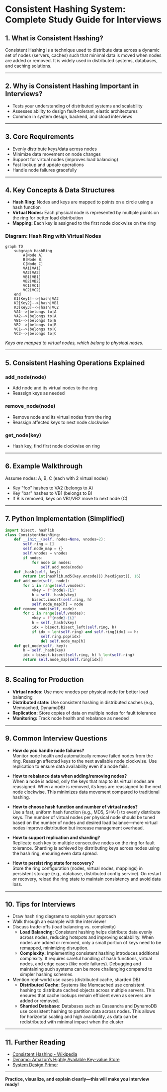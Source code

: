 # Consistent Hashing System: Complete Study Guide for Interviews

## 1. What is Consistent Hashing?
Consistent Hashing is a technique used to distribute data across a dynamic set of nodes (servers, caches) such that minimal data is moved when nodes are added or removed. It is widely used in distributed systems, databases, and caching solutions.

---

## 2. Why is Consistent Hashing Important in Interviews?
- Tests your understanding of distributed systems and scalability
- Assesses ability to design fault-tolerant, elastic architectures
- Common in system design, backend, and cloud interviews

---

## 3. Core Requirements
- Evenly distribute keys/data across nodes
- Minimize data movement on node changes
- Support for virtual nodes (improves load balancing)
- Fast lookup and update operations
- Handle node failures gracefully

---

## 4. Key Concepts & Data Structures
- **Hash Ring:** Nodes and keys are mapped to points on a circle using a hash function
- **Virtual Nodes:** Each physical node is represented by multiple points on the ring for better load distribution
- **Mapping:** Each key is assigned to the first node clockwise on the ring

### Diagram: Hash Ring with Virtual Nodes
```mermaid
graph TD
    subgraph HashRing
        A[Node A]
        B[Node B]
        C[Node C]
        VA1[VA1]
        VA2[VA2]
        VB1[VB1]
        VB2[VB2]
        VC1[VC1]
        VC2[VC2]
    end
    K1[Key1]-->|hash|VA2
    K2[Key2]-->|hash|VB1
    K3[Key3]-->|hash|VC2
    VA1-->|belongs to|A
    VA2-->|belongs to|A
    VB1-->|belongs to|B
    VB2-->|belongs to|B
    VC1-->|belongs to|C
    VC2-->|belongs to|C
```
*Keys are mapped to virtual nodes, which belong to physical nodes.*

---

## 5. Consistent Hashing Operations Explained
### add_node(node)
- Add node and its virtual nodes to the ring
- Reassign keys as needed

### remove_node(node)
- Remove node and its virtual nodes from the ring
- Reassign affected keys to next node clockwise

### get_node(key)
- Hash key, find first node clockwise on ring

---

## 6. Example Walkthrough
Assume nodes: A, B, C (each with 2 virtual nodes)
- Key "foo" hashes to VA2 (belongs to A)
- Key "bar" hashes to VB1 (belongs to B)
- If B is removed, keys on VB1/VB2 move to next node (C)

---

## 7. Python Implementation (Simplified)
```python
import bisect, hashlib
class ConsistentHashRing:
    def __init__(self, nodes=None, vnodes=2):
        self.ring = []
        self.node_map = {}
        self.vnodes = vnodes
        if nodes:
            for node in nodes:
                self.add_node(node)
    def _hash(self, key):
        return int(hashlib.md5(key.encode()).hexdigest(), 16)
    def add_node(self, node):
        for i in range(self.vnodes):
            vkey = f"{node}-{i}"
            h = self._hash(vkey)
            bisect.insort(self.ring, h)
            self.node_map[h] = node
    def remove_node(self, node):
        for i in range(self.vnodes):
            vkey = f"{node}-{i}"
            h = self._hash(vkey)
            idx = bisect.bisect_left(self.ring, h)
            if idx < len(self.ring) and self.ring[idx] == h:
                self.ring.pop(idx)
                del self.node_map[h]
    def get_node(self, key):
        h = self._hash(key)
        idx = bisect.bisect(self.ring, h) % len(self.ring)
        return self.node_map[self.ring[idx]]
```

---

## 8. Scaling for Production
- **Virtual nodes:** Use more vnodes per physical node for better load balancing
- **Distributed state:** Use consistent hashing in distributed caches (e.g., Memcached, DynamoDB)
- **Replication:** Store copies of data on multiple nodes for fault tolerance
- **Monitoring:** Track node health and rebalance as needed

---

## 9. Common Interview Questions
- **How do you handle node failures?**  
    Monitor node health and automatically remove failed nodes from the ring. Reassign affected keys to the next available node clockwise. Use replication to ensure data availability even if a node fails.

- **How to rebalance data when adding/removing nodes?**  
    When a node is added, only the keys that map to its virtual nodes are reassigned. When a node is removed, its keys are reassigned to the next node clockwise. This minimizes data movement compared to traditional hashing.

- **How to choose hash function and number of virtual nodes?**  
    Use a fast, uniform hash function (e.g., MD5, SHA-1) to evenly distribute keys. The number of virtual nodes per physical node should be tuned based on the number of nodes and desired load balance—more virtual nodes improve distribution but increase management overhead.

- **How to support replication and sharding?**  
    Replicate each key to multiple consecutive nodes on the ring for fault tolerance. Sharding is achieved by distributing keys across nodes using the hash ring, ensuring even data spread.

- **How to persist ring state for recovery?**  
    Store the ring configuration (nodes, virtual nodes, mappings) in persistent storage (e.g., database, distributed config service). On restart or recovery, reload the ring state to maintain consistency and avoid data loss.

---

## 10. Tips for Interviews
- Draw hash ring diagrams to explain your approach
- Walk through an example with the interviewer
- Discuss trade-offs (load balancing vs. complexity)
  - **Load Balancing:** Consistent hashing helps distribute data evenly across nodes, reducing hotspots and improving scalability. When nodes are added or removed, only a small portion of keys need to be remapped, minimizing disruption.
  - **Complexity:** Implementing consistent hashing introduces additional complexity. It requires careful handling of hash functions, virtual nodes, and edge cases (like node failures). Debugging and maintaining such systems can be more challenging compared to simpler hashing schemes.
- Mention real-world use cases (distributed cache, sharded DB)
  - **Distributed Cache:** Systems like Memcached use consistent hashing to distribute cached objects across multiple servers. This ensures that cache lookups remain efficient even as servers are added or removed.
  - **Sharded Database:** Databases such as Cassandra and DynamoDB use consistent hashing to partition data across nodes. This allows for horizontal scaling and high availability, as data can be redistributed with minimal impact when the cluster

---

## 11. Further Reading
- [Consistent Hashing - Wikipedia](https://en.wikipedia.org/wiki/Consistent_hashing)
- [Dynamo: Amazon’s Highly Available Key-value Store](https://www.allthingsdistributed.com/2007/10/amazons_dynamo.html)
- [System Design Primer](https://github.com/donnemartin/system-design-primer)

---

**Practice, visualize, and explain clearly—this will make you interview ready!**
